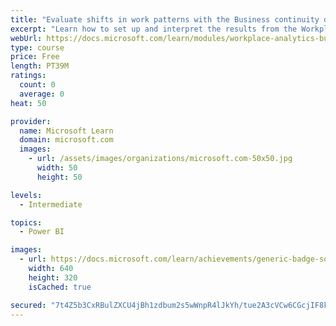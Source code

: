 ```yaml
---
title: "Evaluate shifts in work patterns with the Business continuity dashboard in Microsoft Workplace Analytics"
excerpt: "Learn how to set up and interpret the results from the Workplace Analytics Power BI Business continuity dashboard. Generate insights from the behavioral data to help navigate shifts in employee and team work patterns."
webUrl: https://docs.microsoft.com/learn/modules/workplace-analytics-business-continuity/
type: course
price: Free
length: PT39M
ratings:
  count: 0
  average: 0
heat: 50

provider:
  name: Microsoft Learn
  domain: microsoft.com
  images:
    - url: /assets/images/organizations/microsoft.com-50x50.jpg
      width: 50
      height: 50

levels:
  - Intermediate

topics:
  - Power BI

images:
  - url: https://docs.microsoft.com/learn/achievements/generic-badge-social.png
    width: 640
    height: 320
    isCached: true

secured: "7t4Z5b3CxRBulZXCU4jBh1zdbum2s5wWnpR4lJkYh/tue2A3cVCw6CGcjIF8kkL71H3yNtWNGRGMIJKN7Hda41uTsJTbyJ10ts8Pq0k0q9O+VbSHMj6mXzTriScieCr1KxSOr+ddip4+b/NtXI1Bni07RPCXj/gfyj+T7fPxLeZweVMVWcVt2b2dpAwZFBU2EYaiq8RT2DU6CrexcOpNzJUhK0yOe1qyG46YN4xgh2Eswae83/3B10s1//x6NSiuhC/bNQmjZsmGRujOs5c0wf6f+ADQokuktlRh5OfXeIxgDpY4eumqd3d05AcUL81VTnF36Q23MYpBSlYJPFb+1HwFOKE3CW0XmyyH49RX1XUCWWXgQ4qKk2XdcYUsOt4km0EPM54wvJ2/9EMglDyEw633liVqu7TJnc11YOMpN9E=;tjcPouz7I7Otwrjajw3vMw=="
---
```


